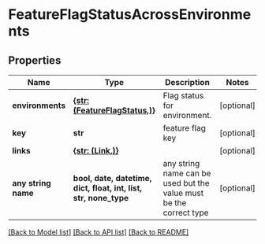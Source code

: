 # FeatureFlagStatusAcrossEnvironments


## Properties
Name | Type | Description | Notes
------------ | ------------- | ------------- | -------------
**environments** | [**{str: (FeatureFlagStatus,)}**](FeatureFlagStatus.md) | Flag status for environment. | [optional] 
**key** | **str** | feature flag key | [optional] 
**links** | [**{str: (Link,)}**](Link.md) |  | [optional] 
**any string name** | **bool, date, datetime, dict, float, int, list, str, none_type** | any string name can be used but the value must be the correct type | [optional]

[[Back to Model list]](../README.md#documentation-for-models) [[Back to API list]](../README.md#documentation-for-api-endpoints) [[Back to README]](../README.md)


